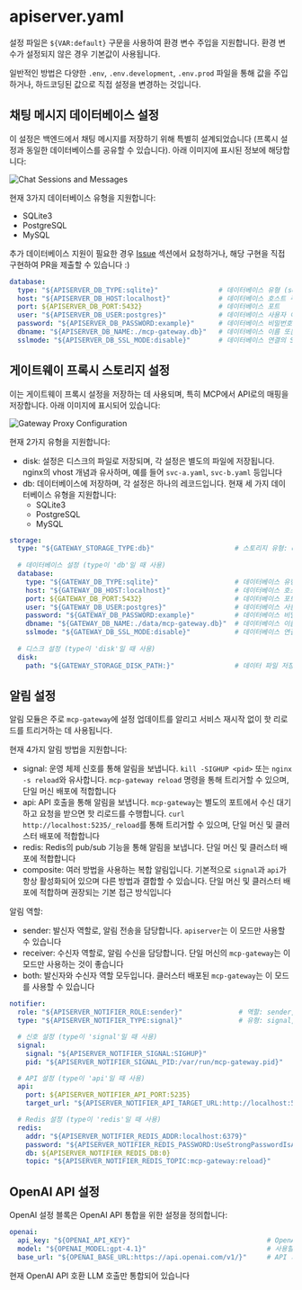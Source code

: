 # apiserver.yaml

설정 파일은 `${VAR:default}` 구문을 사용하여 환경 변수 주입을 지원합니다. 환경 변수가 설정되지 않은 경우 기본값이 사용됩니다.

일반적인 방법은 다양한 `.env`, `.env.development`, `.env.prod` 파일을 통해 값을 주입하거나, 하드코딩된 값으로 직접 설정을 변경하는 것입니다.

## 채팅 메시지 데이터베이스 설정

이 설정은 백엔드에서 채팅 메시지를 저장하기 위해 특별히 설계되었습니다 (프록시 설정과 동일한 데이터베이스를 공유할 수 있습니다). 아래 이미지에 표시된 정보에 해당합니다:

![Chat Sessions and Messages](/img/chat_histories.png)

현재 3가지 데이터베이스 유형을 지원합니다:
- SQLite3
- PostgreSQL
- MySQL

추가 데이터베이스 지원이 필요한 경우 [Issue](https://github.com/mcp-ecosystem/mcp-gateway/issues) 섹션에서 요청하거나, 해당 구현을 직접 구현하여 PR을 제출할 수 있습니다 :)

```yaml
database:
  type: "${APISERVER_DB_TYPE:sqlite}"               # 데이터베이스 유형 (sqlite, postgres, mysql)
  host: "${APISERVER_DB_HOST:localhost}"            # 데이터베이스 호스트 주소
  port: ${APISERVER_DB_PORT:5432}                   # 데이터베이스 포트
  user: "${APISERVER_DB_USER:postgres}"             # 데이터베이스 사용자 이름
  password: "${APISERVER_DB_PASSWORD:example}"      # 데이터베이스 비밀번호
  dbname: "${APISERVER_DB_NAME:./mcp-gateway.db}"   # 데이터베이스 이름 또는 파일 경로
  sslmode: "${APISERVER_DB_SSL_MODE:disable}"       # 데이터베이스 연결의 SSL 모드
```

## 게이트웨이 프록시 스토리지 설정

이는 게이트웨이 프록시 설정을 저장하는 데 사용되며, 특히 MCP에서 API로의 매핑을 저장합니다. 아래 이미지에 표시되어 있습니다:

![Gateway Proxy Configuration](/img/gateway_proxies.png)

현재 2가지 유형을 지원합니다:
- disk: 설정은 디스크의 파일로 저장되며, 각 설정은 별도의 파일에 저장됩니다. nginx의 vhost 개념과 유사하며, 예를 들어 `svc-a.yaml`, `svc-b.yaml` 등입니다
- db: 데이터베이스에 저장하며, 각 설정은 하나의 레코드입니다. 현재 세 가지 데이터베이스 유형을 지원합니다:
    - SQLite3
    - PostgreSQL
    - MySQL

```yaml
storage:
  type: "${GATEWAY_STORAGE_TYPE:db}"                    # 스토리지 유형: db, disk
  
  # 데이터베이스 설정 (type이 'db'일 때 사용)
  database:
    type: "${GATEWAY_DB_TYPE:sqlite}"                   # 데이터베이스 유형 (sqlite, postgres, mysql)
    host: "${GATEWAY_DB_HOST:localhost}"                # 데이터베이스 호스트 주소
    port: ${GATEWAY_DB_PORT:5432}                       # 데이터베이스 포트
    user: "${GATEWAY_DB_USER:postgres}"                 # 데이터베이스 사용자 이름
    password: "${GATEWAY_DB_PASSWORD:example}"          # 데이터베이스 비밀번호
    dbname: "${GATEWAY_DB_NAME:./data/mcp-gateway.db}"  # 데이터베이스 이름 또는 파일 경로
    sslmode: "${GATEWAY_DB_SSL_MODE:disable}"           # 데이터베이스 연결의 SSL 모드
  
  # 디스크 설정 (type이 'disk'일 때 사용)
  disk:
    path: "${GATEWAY_STORAGE_DISK_PATH:}"               # 데이터 파일 저장 경로
```

## 알림 설정

알림 모듈은 주로 `mcp-gateway`에 설정 업데이트를 알리고 서비스 재시작 없이 핫 리로드를 트리거하는 데 사용됩니다.

현재 4가지 알림 방법을 지원합니다:
- signal: 운영 체제 신호를 통해 알림을 보냅니다. `kill -SIGHUP <pid>` 또는 `nginx -s reload`와 유사합니다. `mcp-gateway reload` 명령을 통해 트리거할 수 있으며, 단일 머신 배포에 적합합니다
- api: API 호출을 통해 알림을 보냅니다. `mcp-gateway`는 별도의 포트에서 수신 대기하고 요청을 받으면 핫 리로드를 수행합니다. `curl http://localhost:5235/_reload`를 통해 트리거할 수 있으며, 단일 머신 및 클러스터 배포에 적합합니다
- redis: Redis의 pub/sub 기능을 통해 알림을 보냅니다. 단일 머신 및 클러스터 배포에 적합합니다
- composite: 여러 방법을 사용하는 복합 알림입니다. 기본적으로 `signal`과 `api`가 항상 활성화되어 있으며 다른 방법과 결합할 수 있습니다. 단일 머신 및 클러스터 배포에 적합하며 권장되는 기본 접근 방식입니다

알림 역할:
- sender: 발신자 역할로, 알림 전송을 담당합니다. `apiserver`는 이 모드만 사용할 수 있습니다
- receiver: 수신자 역할로, 알림 수신을 담당합니다. 단일 머신의 `mcp-gateway`는 이 모드만 사용하는 것이 좋습니다
- both: 발신자와 수신자 역할 모두입니다. 클러스터 배포된 `mcp-gateway`는 이 모드를 사용할 수 있습니다

```yaml
notifier:
  role: "${APISERVER_NOTIFIER_ROLE:sender}"              # 역할: sender, receiver 또는 both
  type: "${APISERVER_NOTIFIER_TYPE:signal}"              # 유형: signal, api, redis 또는 composite

  # 신호 설정 (type이 'signal'일 때 사용)
  signal:
    signal: "${APISERVER_NOTIFIER_SIGNAL:SIGHUP}"                       # 전송할 신호
    pid: "${APISERVER_NOTIFIER_SIGNAL_PID:/var/run/mcp-gateway.pid}"    # PID 파일 경로

  # API 설정 (type이 'api'일 때 사용)
  api:
    port: ${APISERVER_NOTIFIER_API_PORT:5235}                                           # API 포트
    target_url: "${APISERVER_NOTIFIER_API_TARGET_URL:http://localhost:5235/_reload}"    # 리로드 엔드포인트

  # Redis 설정 (type이 'redis'일 때 사용)
  redis:
    addr: "${APISERVER_NOTIFIER_REDIS_ADDR:localhost:6379}"                             # Redis 주소
    password: "${APISERVER_NOTIFIER_REDIS_PASSWORD:UseStrongPasswordIsAGoodPractice}"   # Redis 비밀번호
    db: ${APISERVER_NOTIFIER_REDIS_DB:0}                                                # Redis 데이터베이스 번호
    topic: "${APISERVER_NOTIFIER_REDIS_TOPIC:mcp-gateway:reload}"                       # Redis pub/sub 토픽
```

## OpenAI API 설정

OpenAI 설정 블록은 OpenAI API 통합을 위한 설정을 정의합니다:

```yaml
openai:
  api_key: "${OPENAI_API_KEY}"                                  # OpenAI API 키 (필수)
  model: "${OPENAI_MODEL:gpt-4.1}"                              # 사용할 모델
  base_url: "${OPENAI_BASE_URL:https://api.openai.com/v1/}"     # API 기본 URL
```

현재 OpenAI API 호환 LLM 호출만 통합되어 있습니다 